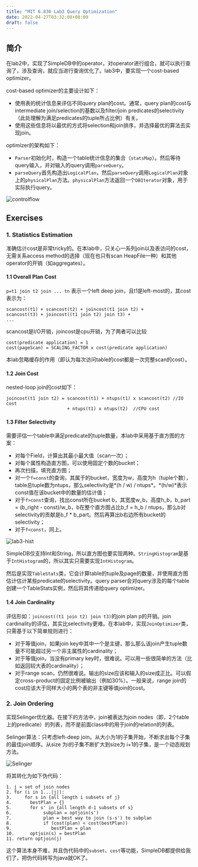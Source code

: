 ```yaml
---
title: "MIT 6.830 Lab3 Query Optimization"
date: 2022-04-27T03:32:08+08:00
draft: false
---
```


## 简介

在lab2中，实现了SimpleDB中的operator，对operator进行组合，就可以执行查询了，涉及查询，就应当进行查询优化了。lab3中，要实现一个cost-based optimizer。

cost-based optimizer的主要设计如下：

- 使用表的统计信息来评估不同query plan的cost。通常，query plan的cost与intermediate join/selection的基数以及filter/join predicates的selectivity（此处理解为满足predicates的tuple所占比例）有关。
- 使用这些信息将以最优的方式将selection和join排序，并选择最优的算法去实现join。

optimizer的架构如下：

- `Parser`初始化时，构造一个table统计信息的集合（`statsMap`）。然后等待query输入，并对输入的query调用`parseQuery`。
- `parseQuery`首先构造出`LogicalPlan`，然后`parseQuery`调用`LogicalPlan`对象上的`physicalPlan`方法。`physicalPlan`方法返回一个`DBIterator`对象，用于实际执行query。

![controlflow](MIT-6.830-lab3-Query-Optimization/controlflow.png)



## Exercises

### 1. Statistics Estimation

准确估计cost是非常tricky的。在本lab中，只关心一系列join以及表访问的cost，无需关系access method的选择（现在也只有scan HeapFile一种）和其他operator的开销（如aggregates）。

#### 1.1 Overall Plan Cost

`p=t1 join t2 join ... tn` 表示一个left deep join，且t1是left-most的，其cost表示为：

```shell
scancost(t1) + scancost(t2) + joincost(t1 join t2) +
scancost(t3) + joincost((t1 join t2) join t3) +
...
```

scancost是I/O开销，joincost是cpu开销，为了两者可以比较

```shell
cost(predicate application) = 1
cost(pageScan) = SCALING_FACTOR x cost(predicate application)
```

本lab忽略缓存的作用（即认为每次访问table的cost都是一次完整scan的cost）。

#### 1.2 Join Cost

nested-loop join的cost如下：

```shell
joincost(t1 join t2) = scancost(t1) + ntups(t1) x scancost(t2) //IO cost
                       + ntups(t1) x ntups(t2)  //CPU cost
```

#### 1.3 Filter Selectivity

需要评估一个table中满足predicate的tuple数量，本lab中采用基于直方图的方案：

- 对每个Field，计算出其最小最大值（scan一次）；
- 对每个属性构造直方图，可以使用固定个数的bucket；
- 再次扫描，填充直方图；
- 对一个`f=const`的查询，其属于的bucket，宽度为w，高度为h（tuple个数），table总tuple数为ntups，那么selectivity是*(h / w) / ntups*。*(h/w)*表示const值在该bucket中的数量的估计值；
- 对于`f>const`查询，找出const所在bucket b，其宽度w_b，高度h_b，b_part = (b_right - const)/w_b，b在整个直方图占比b_f = h_b / ntups，那么b对selectivity的贡献是b_f * b_part。然后再算出b右边所有bucket的selectivity；
- 对于`f<const`，同上。

![lab3-hist](MIT-6.830-lab3-Query-Optimization/lab3-hist.png)



SimpleDB仅支持Int和String，所以直方图也要实现两种。`StringHistogram`是基于`IntHistogram`的，所以其实只需要实现`IntHistogram`。

然后是实现`TableStats`类，它会计算table的tuple及page的数量，并使用直方图估计估计某些predicate的selectivity。query parser会对query涉及的每个table创建一个TableStats实例，然后将其传递给query optimizer。

#### 1.4 Join Cardinality

评估形如：`joincost((t1 join t2) join t3)`的join plan p的开销。join cardinality的评估，其实比selectivity更难。在本lab中，实现`JoinOptimizer`类，只需基于以下简单规则进行：

- 对于等值join，如果join key中其中一个是主键，那么那么该join产生tuple数量不可能超过另一个非主属性的cardinality；
- 对于等值join，当没有primary key时，很难说。可以用一些很简单的方法（比如返回较大表的cardinality）；
- 对于range scan，仍然很难说。输出的size应该和输入的size成正比。可以假定cross-product的固定比例被输出（例如30%）。一般来说，range join的cost应该大于同样大小的两个表的非主键等值join的cost。



### 2. Join Ordering

实现Selinger优化器。在接下的方法中，join被表达为join nodes（即，2个table上的predicate）的列表，而不是前面class中的用于join的relation的列表。

Selinger算法：只考虑left-deep join。从大小为1的子集开始，不断求出每个子集的最佳join顺序。从size 为i的子集不断扩大到size为 i+1的子集，是一个动态规划方法。

![Selinger](MIT-6.830-lab3-Query-Optimization/Selinger.png)

将其转化为如下伪代码：

```pseudocode
1. j = set of join nodes
2. for (i in 1...|j|):
3.     for s in {all length i subsets of j}
4.       bestPlan = {}
5.       for s' in {all length d-1 subsets of s}
6.            subplan = optjoin(s')
7.            plan = best way to join (s-s') to subplan
8.            if (cost(plan) < cost(bestPlan))
9.               bestPlan = plan
10.      optjoin(s) = bestPlan
11. return optjoin(j)
```

这个算法本身不难，并且伪代码中的`subset`、`cost`等功能，SimpleDB都提供给我们了，把伪代码转写为java就OK了。
